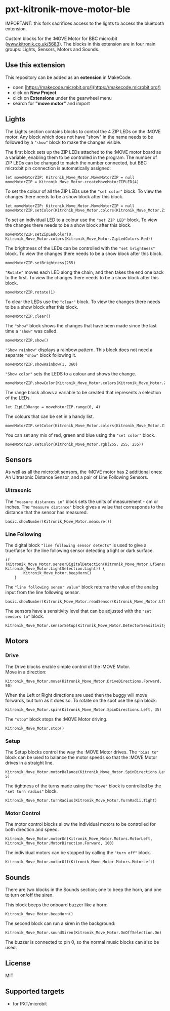 # pxt-kitronik-move-motor-ble

IMPORTANT: this fork sacrifices access to the lights to access the bluetooth extension.

Custom blocks for the :MOVE Motor for BBC micro:bit (www.kitronik.co.uk/5683).
The blocks in this extension are in four main groups: Lights, Sensors, Motors and Sounds.

## Use this extension

This repository can be added as an **extension** in MakeCode.

* open [https://makecode.microbit.org/](https://makecode.microbit.org/)
* click on **New Project**
* click on **Extensions** under the gearwheel menu
* search for **"move motor"** and import

## Lights
The Lights section contains blocks to control the 4 ZIP LEDs on the :MOVE motor.
Any block which does not have "show" in the name needs to be followed by a ``"show"`` block to make the changes visible. 

The first block sets up the ZIP LEDs attached to the :MOVE motor board as a variable, enabling them to be controlled in the program. The number of ZIP LEDs can be changed to match the number connected, but BBC micro:bit pin connection is automatically assigned:
```blocks
let moveMotorZIP: Kitronik_Move_Motor.MoveMotorZIP = null
moveMotorZIP = Kitronik_Move_Motor.createMoveMotorZIPLED(4)
```
To set the colour of all the ZIP LEDs use the ``"set color"`` block. To view the changes there needs to be a show block after this block.
```blocks
let moveMotorZIP: Kitronik_Move_Motor.MoveMotorZIP = null
moveMotorZIP.setColor(Kitronik_Move_Motor.colors(Kitronik_Move_Motor.ZipLedColors.Red))
```
To set an individual LED to a colour use the ``"set ZIP LED"`` block. To view the changes there needs to be a show block after this block.
```blocks
moveMotorZIP.setZipLedColor(0, Kitronik_Move_Motor.colors(Kitronik_Move_Motor.ZipLedColors.Red))
```
The brightness of the LEDs can be controlled with the ``"set brightness"`` block. To view the changes there needs to be a show block after this block.
```blocks
moveMotorZIP.setBrightness(255)
```
``"Rotate"`` moves each LED along the chain, and then takes the end one back to the first. To view the changes there needs to be a show block after this block. 
```blocks
moveMotorZIP.rotate(1)
```
To clear the LEDs use the ``"clear"`` block. To view the changes there needs to be a show block after this block.
```blocks
moveMotorZIP.clear()
```
The ``"show"`` block shows the changes that have been made since the last time a ``"show"`` was called.
```blocks
moveMotorZIP.show()
```
``"Show rainbow"`` displays a rainbow pattern. This block does not need a separate ``"show"`` block following it.
```blocks
moveMotorZIP.showRainbow(1, 360)
```
``"Show color"`` sets the LEDS to a colour and shows the change.
```blocks
moveMotorZIP.showColor(Kitronik_Move_Motor.colors(Kitronik_Move_Motor.ZipLedColors.Red))
```
The range block allows a variable to be created that represents a selection of the LEDs.
```blocks
let ZipLEDRange = moveMotorZIP.range(0, 4)
```
The colours that can be set in a handy list.
```blocks
moveMotorZIP.setColor(Kitronik_Move_Motor.colors(Kitronik_Move_Motor.ZipLedColors.Yellow))
```
You can set any mix of red, green and blue using the ``"set color"`` block.
```blocks
moveMotorZIP.setColor(Kitronik_Move_Motor.rgb(255, 255, 255))
```

## Sensors
As well as all the micro:bit sensors, the :MOVE motor has 2 additional ones: An Ultrasonic Distance Sensor, and a pair of Line Following Sensors.
### Ultrasonic
The ``"measure distances in"`` block sets the units of measurement - cm or inches.
The ``"measure distance"`` block gives a value that corresponds to the distance that the sensor has measured.
```blocks
basic.showNumber(Kitronik_Move_Motor.measure())
```

### Line Following
The digital block ``"line following sensor detects"`` is used to give a true/false for the line following sensor detecting a light or dark surface. 
```blocks
if (Kitronik_Move_Motor.sensorDigitalDetection(Kitronik_Move_Motor.LfSensor.Left, Kitronik_Move_Motor.LightSelection.Light)) {
        Kitronik_Move_Motor.beepHorn()
    }
```
The ``"line following sensor value"`` block returns the value of the analog input from the line following sensor. 
```blocks
basic.showNumber(Kitronik_Move_Motor.readSensor(Kitronik_Move_Motor.LfSensor.Left))
```
The sensors have a sensitivity level that can be adjusted with the ``"set sensors to"`` block. 
```blocks
Kitronik_Move_Motor.sensorSetup(Kitronik_Move_Motor.DetectorSensitivity.Low)
```

## Motors
### Drive
The Drive blocks enable simple control of the :MOVE Motor.  
Move in a direction:
```blocks
Kitronik_Move_Motor.move(Kitronik_Move_Motor.DriveDirections.Forward, 50)
```
When the Left or Right directions are used then the buggy will move forwards, but turn as it does so.
To rotate on the spot use the spin block:
```blocks
Kitronik_Move_Motor.spin(Kitronik_Move_Motor.SpinDirections.Left, 35)
```
The ``"stop"`` block stops the :MOVE Motor driving.
```blocks
Kitronik_Move_Motor.stop()
```

### Setup
The Setup blocks control the way the :MOVE Motor drives.
The ``"bias to"`` block can be used to balance the motor speeds so that the :MOVE Motor drives in a straight line.
```blocks
Kitronik_Move_Motor.motorBalance(Kitronik_Move_Motor.SpinDirections.Left, 5)
```
The tightness of the turns made using the ``"move"`` block is controlled by the ``"set turn radius"`` block.
```blocks
Kitronik_Move_Motor.turnRadius(Kitronik_Move_Motor.TurnRadii.Tight)
```

### Motor Control
The motor control blocks allow the individual motors to be controlled for both direction and speed.
```blocks
Kitronik_Move_Motor.motorOn(Kitronik_Move_Motor.Motors.MotorLeft, Kitronik_Move_Motor.MotorDirection.Forward, 100)
```
The individual motors can be stopped by calling the ``"turn off"`` block. 
```blocks
Kitronik_Move_Motor.motorOff(Kitronik_Move_Motor.Motors.MotorLeft)
```

## Sounds
There are two blocks in the Sounds section; one to beep the horn, and one to turn on/off the siren.

This block beeps the onboard buzzer like a horn:
```blocks
Kitronik_Move_Motor.beepHorn()
```
The second block can run a siren in the background:
```blocks
Kitronik_Move_Motor.soundSiren(Kitronik_Move_Motor.OnOffSelection.On)
```
The buzzer is connected to pin 0, so the normal music blocks can also be used.

## License

MIT

## Supported targets

* for PXT/microbit